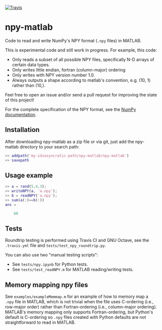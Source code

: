 [![Travis](https://api.travis-ci.org/kwikteam/npy-matlab.svg?branch=master "Travis")](https://travis-ci.org/kwikteam/npy-matlab)
# npy-matlab

Code to read and write NumPy's NPY format (`.npy` files) in MATLAB.

This is experimental code and still work in progress. For example, this code:
- Only reads a subset of all possible NPY files, specifically N-D arrays of
  certain data types.
- Only writes little endian, fortran (column-major) ordering
- Only writes with NPY version number 1.0.
- Always outputs a shape according to matlab's convention, e.g. (10, 1)
  rather than (10,).

Feel free to open an issue and/or send a pull request for improving the
state of this project!

For the complete specification of the NPY format, see the [NumPy documentation](https://www.numpy.org/devdocs/reference/generated/numpy.lib.format.html).

## Installation
After downloading npy-matlab as a zip file or via git, just add the
npy-matlab directory to your search path:

```matlab
>> addpath('my-idiosyncratic-path/npy-matlab/npy-matlab')  
>> savepath
```

## Usage example
```matlab
>> a = rand(5,4,3);
>> writeNPY(a, 'a.npy');
>> b = readNPY('a.npy');
>> sum(a(:)==b(:))
ans =

    60
```

## Tests
Roundtrip testing is performed using Travis CI and GNU Octave, see
the `.travis.yml` file and `tests/test_npy_roundtrip.py`.

You can also use two "manual testing scripts":

- See `tests/npy.ipynb` for Python tests.
- See `tests/test_readNPY.m` for MATLAB reading/writing tests.

## Memory mapping npy files
See `examples/exampleMemmap.m` for an example of how to memory map a `.npy` file in MATLAB, which is not trivial when the file uses C-ordering (i.e., row-major order) rather than Fortran-ordering (i.e., column-major ordering). MATLAB's memory mapping only supports Fortran-ordering, but Python's default is C-ordering so `.npy` files created with Python defaults are not straightforward to read in MATLAB.

